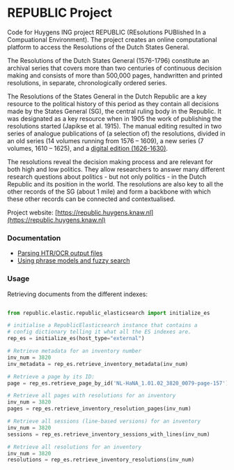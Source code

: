 # REPUBLIC Project

Code for Huygens ING project REPUBLIC (REsolutions PUBlished In a  
Compuational Environment). The project creates an online computational  
platform to access the Resolutions of the Dutch States General.

The Resolutions of the Dutch States General (1576-1796) constitute an archival series that covers more than two centuries of continuous decision making and consists of more than 500,000 pages, handwritten and printed resolutions, in separate, chronologically ordered series.

The Resolutions of the States General in the Dutch Republic are a key resource to the political history of this period as they contain all decisions made by the States General (SG), the central ruling body in the Republic. It was designated as a key resource when in 1905 the work of publishing the resolutions started (Japikse et al. 1915). The manual editing resulted in two series of analogue publications of (a selection of) the resolutions, divided in an old series (14 volumes running from 1576 – 1609), a new series (7 volumes, 1610 – 1625), and a [digital edition (1626-1630)](http://resources.huygens.knaw.nl/retroboeken/statengeneraal).

The resolutions reveal the decision making process and are relevant for both high and low politics. They allow researchers to answer many different research questions about politics - but not only politics - in the Dutch Republic and its position in the world. The resolutions are also key to all the other records of the SG (about 1 mile) and form a backbone with which these other records can be connected and contextualised.

Project website: [https://republic.huygens.knaw.nl](https://republic.huygens.knaw.nl)

### Documentation

- [Parsing HTR/OCR output files](./docs/pagexml_scans.md)
- [Using phrase models and fuzzy search](./docs/phrase_models.md)


### Usage

Retrieving documents from the different indexes:

```python

from republic.elastic.republic_elasticsearch import initialize_es

# initialise a RepublicElasticsearch instance that contains a
# config dictionary telling it what all the ES indexes are.
rep_es = initialize_es(host_type="external")

# Retrieve metadata for an inventory number
inv_num = 3820
inv_metadata = rep_es.retrieve_inventory_metadata(inv_num)

# Retrieve a page by its ID:
page = rep_es.retrieve_page_by_id('NL-HaNA_1.01.02_3820_0079-page-157')

# Retrieve all pages with resolutions for an inventory
inv_num = 3820
pages = rep_es.retrieve_inventory_resolution_pages(inv_num)

# Retrieve all sessions (line-based versions) for an inventory
inv_num = 3820
sessions = rep_es.retrieve_inventory_sessions_with_lines(inv_num)

# Retrieve all resolutions for an inventory
inv_num = 3820
resolutions = rep_es.retrieve_inventory_resolutions(inv_num)


```
